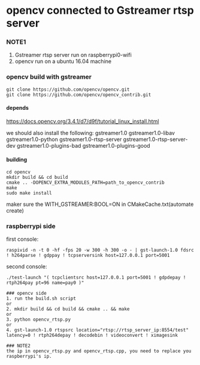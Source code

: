 # opencv connected to Gstreamer rtsp server

### NOTE1
1. Gstreamer rtsp server run on raspberrypi0-wifi
2. opencv run on a ubuntu 16.04 machine

### opencv build with gstreamer
```
git clone https://github.com/opencv/opencv.git
git clone https://github.com/opencv/opencv_contrib.git
```

#### depends
https://docs.opencv.org/3.4.1/d7/d9f/tutorial_linux_install.html

we should also install the following:
gstreamer1.0
gstreamer1.0-libav
gstreamer1.0-python
gstreamer1.0-rtsp-server
gstreamer1.0-rtsp-server-dev
gstreamer1.0-plugins-bad
gstreamer1.0-plugins-good

#### building
```
cd opencv
mkdir build && cd build
cmake .. -DOPENCV_EXTRA_MODULES_PATH=path_to_opencv_contrib
make 
sudo make install
```

maker sure the WITH_GSTREAMER:BOOL=ON in CMakeCache.txt(automate create)

### raspberrypi side
first console:
```
raspivid -n -t 0 -hf -fps 20 -w 300 -h 300 -o - | gst-launch-1.0 fdsrc ! h264parse ! gdppay ! tcpserversink host=127.0.0.1 port=5001
```
second console:
```
./test-launch "( tcpclientsrc host=127.0.0.1 port=5001 ! gdpdepay ! rtph264pay pt=96 name=pay0 )"
```
```
### opencv side
1. run the build.sh script
or
2. mkdir build && cd build && cmake .. && make
or
3. python opencv_rtsp.py
or
4. gst-launch-1.0 rtspsrc location="rtsp://rtsp_server_ip:8554/test" latency=0 ! rtph264depay ! decodebin ! videoconvert ! ximagesink

### NOTE2
the ip in opencv_rtsp.py and opencv_rtsp.cpp, you need to replace you raspberrypi's ip.
